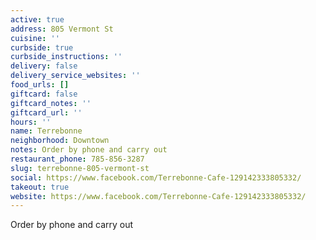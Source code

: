 ```yaml
---
active: true
address: 805 Vermont St
cuisine: ''
curbside: true
curbside_instructions: ''
delivery: false
delivery_service_websites: ''
food_urls: []
giftcard: false
giftcard_notes: ''
giftcard_url: ''
hours: ''
name: Terrebonne
neighborhood: Downtown
notes: Order by phone and carry out
restaurant_phone: 785-856-3287
slug: terrebonne-805-vermont-st
social: https://www.facebook.com/Terrebonne-Cafe-129142333805332/
takeout: true
website: https://www.facebook.com/Terrebonne-Cafe-129142333805332/
---
```


Order by phone and carry out